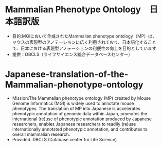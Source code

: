 # Mammalian Phenotype Ontology　日本語訳版
- 目的:MGIにおいて作成されたMammalian phenotype ontology（MP）は、マウスの表現型のアノテーションに広く利用されており、日本語化することで、日本における表現型アノテーションの利便性の向上を目的としています
- 提供：DBCLS（ライフサイエンス統合データベースセンター）

# Japanese-translation-of-the-Mammalian-phenotype-ontology
- Mission:The Mammalian phenotype ontology (MP) created by Mouse Genome Informatics (MGI) is widely used to annotate mouse phenotypes. The translation of MP into Japanese is accelerates phenotypic annotation of genomic data within Japan, promotes the international (re)use of phenotypic annotation produced by Japanese researchers, enables Japanese researchers to readily (re)use internationally annotated phenotypic annotation, and contributes to overall mammalian research. 
- Provided: DBCLS (Database center for Life Science)
